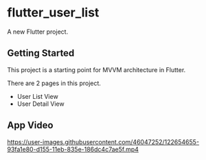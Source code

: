 # flutter_user_list

A new Flutter project.

## Getting Started

This project is a starting point for MVVM architecture in Flutter.

There are 2 pages in this project.
- User List View
- User Detail View


## App Video

https://user-images.githubusercontent.com/46047252/122654655-93fa1e80-d155-11eb-835e-186dc4c7ae5f.mp4

